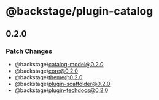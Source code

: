 # @backstage/plugin-catalog

## 0.2.0
### Patch Changes

  - @backstage/catalog-model@0.2.0
  - @backstage/core@0.2.0
  - @backstage/theme@0.2.0
  - @backstage/plugin-scaffolder@0.2.0
  - @backstage/plugin-techdocs@0.2.0
